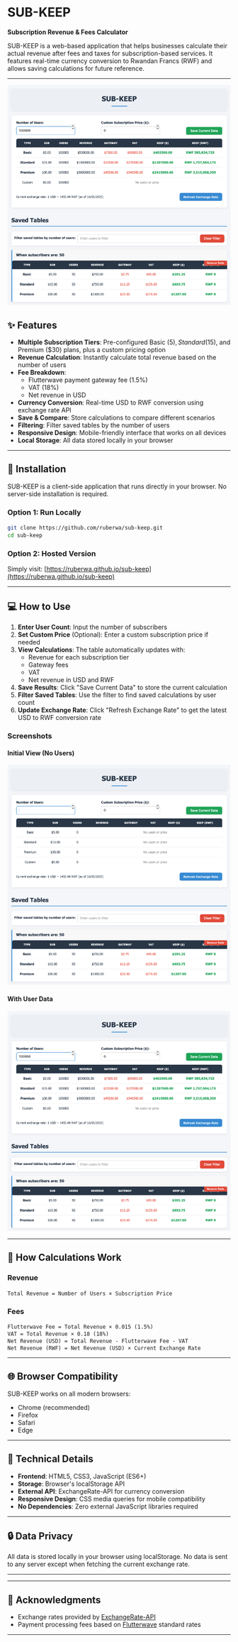 # SUB-KEEP
**Subscription Revenue & Fees Calculator**

SUB-KEEP is a web-based application that helps businesses calculate their actual revenue after fees and taxes for subscription-based services. It features real-time currency conversion to Rwandan Francs (RWF) and allows saving calculations for future reference.

---

![SUB-KEEP Screenshot](./images/with_users.png) 

## ✨ Features

- **Multiple Subscription Tiers**: Pre-configured Basic ($5), Standard ($15), and Premium ($30) plans, plus a custom pricing option
- **Revenue Calculation**: Instantly calculate total revenue based on the number of users
- **Fee Breakdown**: 
  - Flutterwave payment gateway fee (1.5%)
  - VAT (18%)
  - Net revenue in USD
- **Currency Conversion**: Real-time USD to RWF conversion using exchange rate API
- **Save & Compare**: Store calculations to compare different scenarios
- **Filtering**: Filter saved tables by the number of users
- **Responsive Design**: Mobile-friendly interface that works on all devices
- **Local Storage**: All data stored locally in your browser

---

## 🚀 Installation

SUB-KEEP is a client-side application that runs directly in your browser. No server-side installation is required.

### Option 1: Run Locally
```bash
git clone https://github.com/ruberwa/sub-keep.git
cd sub-keep
```

### Option 2: Hosted Version
Simply visit: [https://ruberwa.github.io/sub-keep](https://ruberwa.github.io/sub-keep) 

---

## 💻 How to Use

1. **Enter User Count**: Input the number of subscribers
2. **Set Custom Price** (Optional): Enter a custom subscription price if needed
3. **View Calculations**: The table automatically updates with:
   - Revenue for each subscription tier
   - Gateway fees
   - VAT
   - Net revenue in USD and RWF
4. **Save Results**: Click "Save Current Data" to store the current calculation
5. **Filter Saved Tables**: Use the filter to find saved calculations by user count
6. **Update Exchange Rate**: Click "Refresh Exchange Rate" to get the latest USD to RWF conversion rate

### Screenshots

#### Initial View (No Users)
![SUB-KEEP Initial View](./images/no_users.png)

#### With User Data
![SUB-KEEP With Users](./images/with_users.png)

---

## 🧮 How Calculations Work

### Revenue
```
Total Revenue = Number of Users × Subscription Price
```

### Fees
```
Flutterwave Fee = Total Revenue × 0.015 (1.5%)
VAT = Total Revenue × 0.18 (18%)
Net Revenue (USD) = Total Revenue - Flutterwave Fee - VAT
Net Revenue (RWF) = Net Revenue (USD) × Current Exchange Rate
```

---

## 🌐 Browser Compatibility

SUB-KEEP works on all modern browsers:
- Chrome (recommended)
- Firefox
- Safari
- Edge

---

## 🔧 Technical Details

- **Frontend**: HTML5, CSS3, JavaScript (ES6+)
- **Storage**: Browser's localStorage API
- **External API**: ExchangeRate-API for currency conversion
- **Responsive Design**: CSS media queries for mobile compatibility
- **No Dependencies**: Zero external JavaScript libraries required

---

## 🔒 Data Privacy

All data is stored locally in your browser using localStorage. No data is sent to any server except when fetching the current exchange rate.

---



---

## 👏 Acknowledgments

- Exchange rates provided by [ExchangeRate-API](https://www.exchangerate-api.com/)
- Payment processing fees based on [Flutterwave](https://flutterwave.com/) standard rates

---

